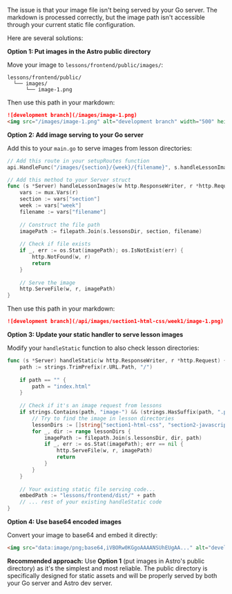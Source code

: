 The issue is that your image file isn't being served by your Go server. The markdown is processed correctly, but the image path isn't accessible through your current static file configuration.

Here are several solutions:

**Option 1: Put images in the Astro public directory**

Move your image to `lessons/frontend/public/images/`:
```
lessons/frontend/public/
  └── images/
      └── image-1.png
```

Then use this path in your markdown:
```markdown
![development branch](/images/image-1.png)
<img src="/images/image-1.png" alt="development branch" width="500" height="600">
```

**Option 2: Add image serving to your Go server**

Add this to your `main.go` to serve images from lesson directories:

```go
// Add this route in your setupRoutes function
api.HandleFunc("/images/{section}/{week}/{filename}", s.handleLessonImages).Methods("GET")

// Add this method to your Server struct
func (s *Server) handleLessonImages(w http.ResponseWriter, r *http.Request) {
    vars := mux.Vars(r)
    section := vars["section"]
    week := vars["week"]
    filename := vars["filename"]
    
    // Construct the file path
    imagePath := filepath.Join(s.lessonsDir, section, filename)
    
    // Check if file exists
    if _, err := os.Stat(imagePath); os.IsNotExist(err) {
        http.NotFound(w, r)
        return
    }
    
    // Serve the image
    http.ServeFile(w, r, imagePath)
}
```

Then use this path in your markdown:
```markdown
![development branch](/api/images/section1-html-css/week1/image-1.png)
```

**Option 3: Update your static handler to serve lesson images**

Modify your `handleStatic` function to also check lesson directories:

```go
func (s *Server) handleStatic(w http.ResponseWriter, r *http.Request) {
    path := strings.TrimPrefix(r.URL.Path, "/")
    
    if path == "" {
        path = "index.html"
    }
    
    // Check if it's an image request from lessons
    if strings.Contains(path, "image-") && (strings.HasSuffix(path, ".png") || strings.HasSuffix(path, ".jpg") || strings.HasSuffix(path, ".gif")) {
        // Try to find the image in lesson directories
        lessonDirs := []string{"section1-html-css", "section2-javascript", "section3-backend", "section4-react"}
        for _, dir := range lessonDirs {
            imagePath := filepath.Join(s.lessonsDir, dir, path)
            if _, err := os.Stat(imagePath); err == nil {
                http.ServeFile(w, r, imagePath)
                return
            }
        }
    }
    
    // Your existing static file serving code...
    embedPath := "lessons/frontend/dist/" + path
    // ... rest of your existing handleStatic code
}
```

**Option 4: Use base64 encoded images**

Convert your image to base64 and embed it directly:
```markdown
<img src="data:image/png;base64,iVBORw0KGgoAAAANSUhEUgAA..." alt="development branch" width="500" height="600">
```

**Recommended approach:** Use **Option 1** (put images in Astro's public directory) as it's the simplest and most reliable. The public directory is specifically designed for static assets and will be properly served by both your Go server and Astro dev server.